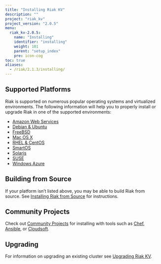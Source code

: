 ```yaml
---
title: "Installing Riak KV"
description: ""
project: "riak_kv"
project_version: "2.0.5"
menu:
  riak_kv-2.0.5:
    name: "Installing"
    identifier: "installing"
    weight: 101
    parent: "setup_index"
    pre: icon-cog
toc: true
aliases:
  - /riak/2.1.3/installing/
---
```


[install aws]: /riak/kv/2.0.5/setup/installing/amazon-web-services
[install debian & ubuntu]: /riak/kv/2.0.5/setup/installing/debian-ubuntu
[install freebsd]: /riak/kv/2.0.5/setup/installing/freebsd
[install mac osx]: /riak/kv/2.0.5/setup/installing/mac-osx
[install rhel & centos]: /riak/kv/2.0.5/setup/installing/rhel-centos
[install smartos]: /riak/kv/2.0.5/setup/installing/smartos
[install solaris]: /riak/kv/2.0.5/setup/installing/solaris
[install suse]: /riak/kv/2.0.5/setup/installing/suse
[install windows azure]: /riak/kv/2.0.5/setup/installing/windows-azure
[install source index]: /riak/kv/2.0.5/setup/installing/source
[community projects]: /community/projects
[upgrade index]: /riak/kv/2.0.5/setup/upgrading

## Supported Platforms

Riak is supported on numerous popular operating systems and virtualized
environments. The following information will help you to
properly install or upgrade Riak in one of the supported environments:

  * [Amazon Web Services][install aws]
  * [Debian & Ubuntu][install debian & ubuntu]
  * [FreeBSD][install freebsd]
  * [Mac OS X][install mac osx]
  * [RHEL & CentOS][install rhel & centos]
  * [SmartOS][install smartos]
  * [Solaris][install solaris]
  * [SUSE][install suse]
  * [Windows Azure][install windows azure]

## Building from Source

If your platform isn’t listed above, you may be able to build Riak from source. See [Installing Riak from Source][install source index] for instructions.

## Community Projects

Check out [Community Projects][community projects] for installing with tools such as [Chef](https://www.chef.io/chef/), [Ansible](http://www.ansible.com/), or [Cloudsoft](http://www.cloudsoftcorp.com/).

## Upgrading

For information on upgrading an existing cluster see [Upgrading Riak KV][upgrade index].

